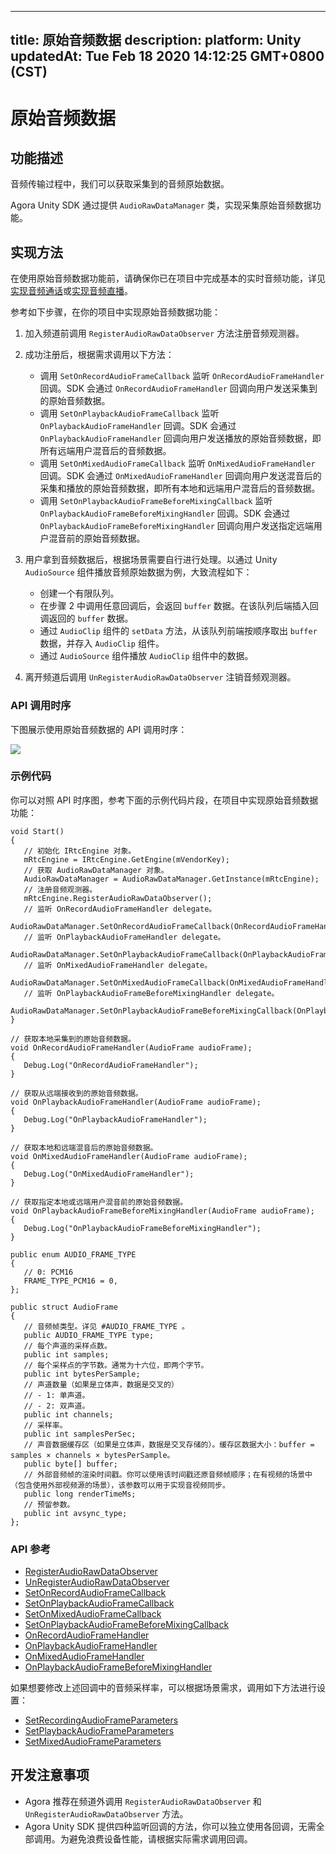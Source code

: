 
---
title: 原始音频数据
description: 
platform: Unity
updatedAt: Tue Feb 18 2020 14:12:25 GMT+0800 (CST)
---
# 原始音频数据
## 功能描述

音频传输过程中，我们可以获取采集到的音频原始数据。

Agora Unity SDK 通过提供 `AudioRawDataManager` 类，实现采集原始音频数据功能。

## 实现方法

在使用原始音频数据功能前，请确保你已在项目中完成基本的实时音频功能，详见[实现音频通话](../../cn/Audio%20Broadcast/start_call_audio_unity.md)或[实现音频直播](../../cn/Audio%20Broadcast/start_live_audio_unity.md)。

参考如下步骤，在你的项目中实现原始音频数据功能：

1. 加入频道前调用 `RegisterAudioRawDataObserver` 方法注册音频观测器。

2. 成功注册后，根据需求调用以下方法：

   - 调用 `SetOnRecordAudioFrameCallback` 监听 `OnRecordAudioFrameHandler` 回调。SDK 会通过 `OnRecordAudioFrameHandler` 回调向用户发送采集到的原始音频数据。
   - 调用 `SetOnPlaybackAudioFrameCallback` 监听 `OnPlaybackAudioFrameHandler` 回调。SDK 会通过 `OnPlaybackAudioFrameHandler` 回调向用户发送播放的原始音频数据，即所有远端用户混音后的音频数据。
   - 调用 `SetOnMixedAudioFrameCallback` 监听 `OnMixedAudioFrameHandler` 回调。SDK 会通过 `OnMixedAudioFrameHandler` 回调向用户发送混音后的采集和播放的原始音频数据，即所有本地和远端用户混音后的音频数据。 
   - 调用 `SetOnPlaybackAudioFrameBeforeMixingCallback` 监听 `OnPlaybackAudioFrameBeforeMixingHandler` 回调。SDK 会通过 `OnPlaybackAudioFrameBeforeMixingHandler` 回调向用户发送指定远端用户混音前的原始音频数据。

3. 用户拿到音频数据后，根据场景需要自行进行处理。以通过 Unity `AudioSource` 组件播放音频原始数据为例，大致流程如下：

   - 创建一个有限队列。
   - 在步骤 2 中调用任意回调后，会返回 `buffer` 数据。在该队列后端插入回调返回的 `buffer` 数据。
   - 通过 `AudioClip` 组件的 `setData` 方法，从该队列前端按顺序取出 `buffer` 数据，并存入 `AudioClip` 组件。
   - 通过 `AudioSource` 组件播放 `AudioClip` 组件中的数据。

4. 离开频道后调用 `UnRegisterAudioRawDataObserver` 注销音频观测器。

### API 调用时序

下图展示使用原始音频数据的 API 调用时序：

![](https://web-cdn.agora.io/docs-files/1582031895689)

### 示例代码

你可以对照 API 时序图，参考下面的示例代码片段，在项目中实现原始音频数据功能：

```
void Start()
{
   // 初始化 IRtcEngine 对象。
   mRtcEngine = IRtcEngine.GetEngine(mVendorKey);
   // 获取 AudioRawDataManager 对象。
   AudioRawDataManager = AudioRawDataManager.GetInstance(mRtcEngine);
   // 注册音频观测器。
   mRtcEngine.RegisterAudioRawDataObserver();
   // 监听 OnRecordAudioFrameHandler delegate。
   AudioRawDataManager.SetOnRecordAudioFrameCallback(OnRecordAudioFrameHandler);
   // 监听 OnPlaybackAudioFrameHandler delegate。
   AudioRawDataManager.SetOnPlaybackAudioFrameCallback(OnPlaybackAudioFrameHandler);
   // 监听 OnMixedAudioFrameHandler delegate。
   AudioRawDataManager.SetOnMixedAudioFrameCallback(OnMixedAudioFrameHandler);
   // 监听 OnPlaybackAudioFrameBeforeMixingHandler delegate。
   AudioRawDataManager.SetOnPlaybackAudioFrameBeforeMixingCallback(OnPlaybackAudioFrameBeforeMixingHandler);
}
 
// 获取本地采集到的原始音频数据。
void OnRecordAudioFrameHandler(AudioFrame audioFrame);
{
   Debug.Log("OnRecordAudioFrameHandler");
}
 
// 获取从远端接收到的原始音频数据。
void OnPlaybackAudioFrameHandler(AudioFrame audioFrame);
{
   Debug.Log("OnPlaybackAudioFrameHandler");
}
 
// 获取本地和远端混音后的原始音频数据。
void OnMixedAudioFrameHandler(AudioFrame audioFrame);
{
   Debug.Log("OnMixedAudioFrameHandler");
}
 
// 获取指定本地或远端用户混音前的原始音频数据。
void OnPlaybackAudioFrameBeforeMixingHandler(AudioFrame audioFrame);
{
   Debug.Log("OnPlaybackAudioFrameBeforeMixingHandler");
}
 
public enum AUDIO_FRAME_TYPE 
{
   // 0: PCM16
   FRAME_TYPE_PCM16 = 0,
};
 
public struct AudioFrame 
{
   // 音频帧类型。详见 #AUDIO_FRAME_TYPE 。
   public AUDIO_FRAME_TYPE type;
   // 每个声道的采样点数。
   public int samples; 
   // 每个采样点的字节数。通常为十六位，即两个字节。
   public int bytesPerSample; 
   // 声道数量（如果是立体声，数据是交叉的）
   // - 1: 单声道。
   // - 2: 双声道。
   public int channels; 
   // 采样率。
   public int samplesPerSec; 
   // 声音数据缓存区（如果是立体声，数据是交叉存储的）。缓存区数据大小：buffer = samples × channels × bytesPerSample。
   public byte[] buffer; 
   // 外部音频帧的渲染时间戳。你可以使用该时间戳还原音频帧顺序；在有视频的场景中（包含使用外部视频源的场景），该参数可以用于实现音视频同步。
   public long renderTimeMs;
   // 预留参数。
   public int avsync_type;
};
```

### API 参考

- [RegisterAudioRawDataObserver](https://docs.agora.io/cn/Audio%20Broadcast/API%20Reference/unity/classagora__gaming__rtc_1_1_audio_raw_data_manager.html#a383ab15736c601371ef2c2a4adc222b6)
- [UnRegisterAudioRawDataObserver](https://docs.agora.io/cn/Audio%20Broadcast/API%20Reference/unity/classagora__gaming__rtc_1_1_audio_raw_data_manager.html#ab5a84bd4a281ba355723c94a53d5f440)
- [SetOnRecordAudioFrameCallback](https://docs.agora.io/cn/Audio%20Broadcast/API%20Reference/unity/classagora__gaming__rtc_1_1_audio_raw_data_manager.html#aa9cfcbcf865a20a31985d804f01da015)
- [SetOnPlaybackAudioFrameCallback](https://docs.agora.io/cn/Audio%20Broadcast/API%20Reference/unity/classagora__gaming__rtc_1_1_audio_raw_data_manager.html#af98e7659c8950e85cd49dfe0e3fcf8fc)
- [SetOnMixedAudioFrameCallback](https://docs.agora.io/cn/Audio%20Broadcast/API%20Reference/unity/classagora__gaming__rtc_1_1_audio_raw_data_manager.html#a14176fcaa8f7574c797c44e8510dd216)
- [SetOnPlaybackAudioFrameBeforeMixingCallback](https://docs.agora.io/cn/Audio%20Broadcast/API%20Reference/unity/classagora__gaming__rtc_1_1_audio_raw_data_manager.html#a6c1cbace7f81de8004b4a7945c999bbb)
- [OnRecordAudioFrameHandler](https://docs.agora.io/cn/Audio%20Broadcast/API%20Reference/unity/classagora__gaming__rtc_1_1_audio_raw_data_manager.html#a11cc2a11aae003aad55972f1fa45902d)
- [OnPlaybackAudioFrameHandler](https://docs.agora.io/cn/Audio%20Broadcast/API%20Reference/unity/classagora__gaming__rtc_1_1_audio_raw_data_manager.html#a314bf23c8d6da5a534e7e3129c2db99f)
- [OnMixedAudioFrameHandler](https://docs.agora.io/cn/Audio%20Broadcast/API%20Reference/unity/classagora__gaming__rtc_1_1_audio_raw_data_manager.html#ab48b7b118a31e6433d83d3fbe750d150)
- [OnPlaybackAudioFrameBeforeMixingHandler](https://docs.agora.io/cn/Audio%20Broadcast/API%20Reference/unity/classagora__gaming__rtc_1_1_audio_raw_data_manager.html#a8396bcc09ad94c0ac25d0f0ce073fc9a)

如果想要修改上述回调中的音频采样率，可以根据场景需求，调用如下方法进行设置：

- [SetRecordingAudioFrameParameters](https://docs.agora.io/cn/Audio%20Broadcast/API%20Reference/unity/classagora__gaming__rtc_1_1_i_rtc_engine.html#a869d8e781cddb4db957338900b0154ad)
- [SetPlaybackAudioFrameParameters](https://docs.agora.io/cn/Audio%20Broadcast/API%20Reference/unity/classagora__gaming__rtc_1_1_i_rtc_engine.html#a6ab86b7a541f1dc244e1cab3135935b4)
- [SetMixedAudioFrameParameters](https://docs.agora.io/cn/Audio%20Broadcast/API%20Reference/unity/classagora__gaming__rtc_1_1_i_rtc_engine.html#ae9dc5fb3c4fde9da875ed8cfa783c5ea)

## 开发注意事项

- Agora 推荐在频道外调用  `RegisterAudioRawDataObserver` 和 `UnRegisterAudioRawDataObserver` 方法。
- Agora Unity SDK 提供四种监听回调的方法，你可以独立使用各回调，无需全部调用。为避免浪费设备性能，请根据实际需求调用回调。
